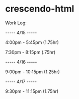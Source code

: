 # crescendo-html
Work Log:

----- 4/15 -----

4:00pm - 5:45pm (1.75hr)

7:30pm - 8:15pm (.75hr)

----- 4/16 -----

9:00pm - 10:15pm (1.25hr)

----- 4/17 -----

9:30pm - 11:15pm (1.75hr)